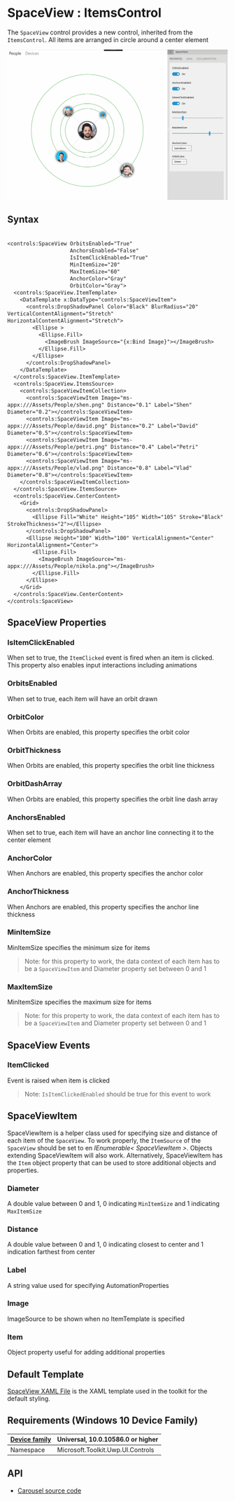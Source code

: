 # SpaceView : ItemsControl

The `SpaceView` control provides a new control, inherited from the `ItemsControl`. All items are arranged in circle around a center element

![SpaceView Overview](../resources/images/SpaceView.gif "SpaceView")  

## Syntax

```xaml

<controls:SpaceView OrbitsEnabled="True" 
                    AnchorsEnabled="False" 
                    IsItemClickEnabled="True" 
                    MinItemSize="20" 
                    MaxItemSize="60"
                    AnchorColor="Gray"
                    OrbitColor="Gray">
  <controls:SpaceView.ItemTemplate>
    <DataTemplate x:DataType="controls:SpaceViewItem">
      <controls:DropShadowPanel Color="Black" BlurRadius="20" VerticalContentAlignment="Stretch" HorizontalContentAlignment="Stretch">
        <Ellipse >
          <Ellipse.Fill>
            <ImageBrush ImageSource="{x:Bind Image}"></ImageBrush>
          </Ellipse.Fill>
        </Ellipse>
      </controls:DropShadowPanel>
    </DataTemplate>
  </controls:SpaceView.ItemTemplate>
  <controls:SpaceView.ItemsSource>
    <controls:SpaceViewItemCollection>
      <controls:SpaceViewItem Image="ms-appx:///Assets/People/shen.png" Distance="0.1" Label="Shen" Diameter="0.2"></controls:SpaceViewItem>
      <controls:SpaceViewItem Image="ms-appx:///Assets/People/david.png" Distance="0.2" Label="David" Diameter="0.5"></controls:SpaceViewItem>
      <controls:SpaceViewItem Image="ms-appx:///Assets/People/petri.png" Distance="0.4" Label="Petri" Diameter="0.6"></controls:SpaceViewItem>
      <controls:SpaceViewItem Image="ms-appx:///Assets/People/vlad.png" Distance="0.8" Label="Vlad" Diameter="0.8"></controls:SpaceViewItem>
    </controls:SpaceViewItemCollection>
  </controls:SpaceView.ItemsSource>
  <controls:SpaceView.CenterContent>
    <Grid>
      <controls:DropShadowPanel>
        <Ellipse Fill="White" Height="105" Width="105" Stroke="Black" StrokeThickness="2"></Ellipse>
      </controls:DropShadowPanel>
      <Ellipse Height="100" Width="100" VerticalAlignment="Center" HorizontalAlignment="Center">
        <Ellipse.Fill>
          <ImageBrush ImageSource="ms-appx:///Assets/People/nikola.png"></ImageBrush>
        </Ellipse.Fill>
      </Ellipse>
    </Grid>
  </controls:SpaceView.CenterContent>
</controls:SpaceView>

```

## SpaceView Properties

### IsItemClickEnabled
When set to true, the `ItemClicked` event is fired when an item is clicked. This property also enables input interactions including animations

### OrbitsEnabled
When set to true, each item will have an orbit drawn

### OrbitColor
When Orbits are enabled, this property specifies the orbit color

### OrbitThickness
When Orbits are enabled, this property specifies the orbit line thickness

### OrbitDashArray
When Orbits are enabled, this property specifies the orbit line dash array

### AnchorsEnabled
When set to true, each item will have an anchor line connecting it to the center element

### AnchorColor
When Anchors are enabled, this property specifies the anchor color

### AnchorThickness
When Anchors are enabled, this property specifies the anchor line thickness

### MinItemSize
MinItemSize specifies the minimum size for items

> Note: for this property to work, the data context of each item has to be a `SpaceViewItem` and Diameter property set between 0 and 1 

### MaxItemSize
MinItemSize specifies the maximum size for items

> Note: for this property to work, the data context of each item has to be a `SpaceViewItem` and Diameter property set between 0 and 1 

## SpaceView Events

### ItemClicked
Event is raised when item is clicked

> Note: `IsItemClickedEnabled` should be true for this event to work

## SpaceViewItem
SpaceViewItem is a helper class used for specifying size and distance of each item of the `SpaceView`. To work properly, the `ItemSource` of the `SpaceView` should be set to en *IEnumerable< SpaceViewItem >*. Objects extending SpaceViewItem will also work. Alternatively, SpaceViewItem has the `Item` object property that can be used to store additional objects and properties.

### Diameter
A double value between 0 and 1, 0 indicating `MinItemSize` and 1 indicating `MaxItemSize`

### Distance
A double value between 0 and 1, 0 indicating closest to center and 1 indication farthest from center

### Label
A string value used for specifying AutomationProperties

### Image
ImageSource to be shown when no ItemTemplate is specified

### Item
Object property useful for adding additional properties

## Default Template 

[SpaceView XAML File](https://github.com/Microsoft/UWPCommunityToolkit/blob/master/Microsoft.Toolkit.Uwp.UI.Controls/SpaceView/SpaceView.xaml) is the XAML template used in the toolkit for the default styling.

## Requirements (Windows 10 Device Family)

| [Device family]("http://go.microsoft.com/fwlink/p/?LinkID=526370) | Universal, 10.0.10586.0 or higher |
| --- | --- |
| Namespace | Microsoft.Toolkit.Uwp.UI.Controls |

## API

* [Carousel source code](https://github.com/Microsoft/UWPCommunityToolkit/tree/master/Microsoft.Toolkit.Uwp.UI.Controls/SpaceView)

